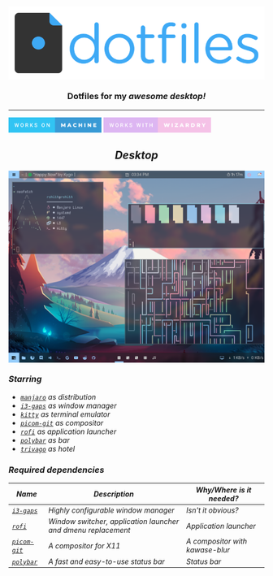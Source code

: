 <img src="./img/header.png" align="center">
<h3 align="center">Dotfiles for my <i>awesome<i> desktop!</h3>
<hr /> 

<img src="img/works-on-machine.svg" height=30px> 
<img src="img/works-with-wizardry.svg" height=30px>

<h2 align="center">Desktop</h3>
<img src="./img/desktop.png" align="center">

  ### Starring

- [`manjaro`](https://manjaro.org/) as distribution
- [`i3-gaps`](https://github.com/Airblader/i3) as window manager
- [`kitty`](https://github.com/kovidgoyal/kitty) as terminal emulator
- [`picom-git`](https://github.com/yshui/picom) as compositor
- [`rofi`](https://github.com/davatorium/rofi) as application launcher
- [`polybar`](https://github.com/polybar/polybar) as bar
- [`trivago`](https://www.youtube.com/watch?v=dQw4w9WgXcQ) as hotel

  
### Required dependencies

| Name | Description | Why/Where is it needed? |
| --- | --- | --- |
| [`i3-gaps`](https://github.com/Airblader/i3) |  Highly configurable window manager | Isn't it obvious? |
| [`rofi`](https://github.com/davatorium/rofi) | Window switcher, application launcher and dmenu replacement | Application launcher |
| [`picom-git`](https://github.com/yshui/picom) | A compositor for X11 | A compositor with kawase-blur |
| [`polybar`](https://github.com/polybar/polybar) | A fast and easy-to-use status bar  | Status bar | 

